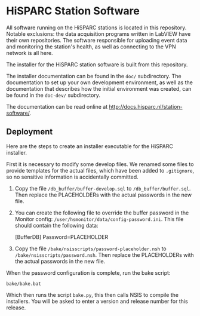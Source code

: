 HiSPARC Station Software
========================

All software running on the HiSPARC stations is located in this
repository.  Notable exclusions: the data acquisition programs written in
LabVIEW have their own repositories.  The software responsible for
uploading event data and monitoring the station's health, as well as
connecting to the VPN network is all here.

The installer for the HiSPARC station software is built from this
repository.

The installer documentation can be found in the `doc/` subdirectory.
The documentation to set up your own development environment, as well as
the documentation that describes how the initial environment was created,
can be found in the `doc-dev/` subdirectory.

The documentation can be read online at http://docs.hisparc.nl/station-software/.


Deployment
----------

Here are the steps to create an installer executable for the HiSPARC
installer.

First it is necessary to modify some develop files. We renamed some
files to provide templates for the actual files, which have been added
to `.gitignore`, so no sensitive information is accidentally committed.

1. Copy the file `/db_buffer/buffer-develop.sql` to
   `/db_buffer/buffer.sql`. Then replace the PLACEHOLDERs with the actual
   passwords in the new file.

2. You can create the following file to override the buffer password in the
   Monitor config: `/user/hsmonitor/data/config-password.ini`. This file
   should contain the following data:

    [BufferDB]
    Password=PLACEHOLDER

3. Copy the file `/bake/nsisscripts/password-placeholder.nsh` to
   `/bake/nsisscripts/password.nsh`. Then replace the PLACEHOLDERs with the
   actual passwords in the new file.

When the password configuration is complete, run the bake script:

    bake/bake.bat

Which then runs the script `bake.py`, this then calls NSIS to compile
the installers. You will be asked to enter a version and release number
for this release.
